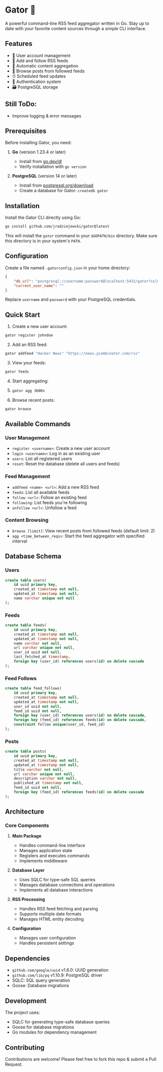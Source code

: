 # Gator 🐊

A powerful command-line RSS feed aggregator written in Go. Stay up to date with your favorite content sources through a simple CLI interface.

## Features

- 👤 User account management
- 📰 Add and follow RSS feeds
- 🔄 Automatic content aggregation
- 📱 Browse posts from followed feeds
- ⏰ Scheduled feed updates
- 🔐 Authentication system
- 🗃️ PostgreSQL storage

## Still ToDo:

- Improve logging & error messages

## Prerequisites

Before installing Gator, you need:

1. **Go** (version 1.23.4 or later)
   - Install from [go.dev/dl](https://go.dev/dl/)
   - Verify installation with `go version`

2. **PostgreSQL** (version 14 or later)
   - Install from [postgresql.org/download](https://postgresql.org/download/)
   - Create a database for Gator: `createdb gator`

## Installation

Install the Gator CLI directly using Go:

```bash
go install github.com/jradziejewski/gator@latest
```

This will install the `gator` command in your `$GOPATH/bin` directory. Make sure this directory is in your system's `PATH`.

## Configuration

Create a file named `.gatorconfig.json` in your home directory:

```json
{
    "db_url": "postgresql://username:password@localhost:5432/gator?sslmode=disable",
    "current_user_name": ""
}
```

Replace `username` and `password` with your PostgreSQL credentials.

## Quick Start

1. Create a new user account:
```bash
gator register johndoe
```

2. Add an RSS feed:
```bash
gator addfeed "Hacker News" "https://news.ycombinator.com/rss"
```

3. View your feeds:
```bash
gator feeds
```

4. Start aggregating:
5. ```bash
   gator agg 3600s
   ```

4. Browse recent posts:
```bash
gator browse
```

## Available Commands

### User Management
- `register <username>`: Create a new user account
- `login <username>`: Log in as an existing user
- `users`: List all registered users
- `reset`: Reset the database (delete all users and feeds)

### Feed Management
- `addfeed <name> <url>`: Add a new RSS feed
- `feeds`: List all available feeds
- `follow <url>`: Follow an existing feed
- `following`: List feeds you're following
- `unfollow <url>`: Unfollow a feed

### Content Browsing
- `browse [limit]`: View recent posts from followed feeds (default limit: 2)
- `agg <time_between_reqs>`: Start the feed aggregator with specified interval

## Database Schema

### Users
```sql
create table users(
    id uuid primary key,
    created_at timestamp not null,
    updated_at timestamp not null,
    name varchar unique not null
);
```

### Feeds
```sql
create table feeds(
    id uuid primary key,
    created_at timestamp not null,
    updated_at timestamp not null,
    name varchar not null,
    url varchar unique not null,
    user_id uuid not null,
    last_fetched_at timestamp,
    foreign key (user_id) references users(id) on delete cascade
);
```

### Feed Follows
```sql
create table feed_follows(
    id uuid primary key,
    created_at timestamp not null,
    updated_at timestamp not null,
    user_id uuid not null,
    feed_id uuid not null,
    foreign key (user_id) references users(id) on delete cascade,
    foreign key (feed_id) references feeds(id) on delete cascade,
    constraint follow unique(user_id, feed_id)
);
```

### Posts
```sql
create table posts(
    id uuid primary key,
    created_at timestamp not null,
    updated_at timestamp not null,
    title varchar not null,
    url varchar unique not null,
    description varchar not null,
    published_at timestamp not null,
    feed_id uuid not null,
    foreign key (feed_id) references feeds(id) on delete cascade
);
```

## Architecture

### Core Components

1. **Main Package**
   - Handles command-line interface
   - Manages application state
   - Registers and executes commands
   - Implements middleware

2. **Database Layer**
   - Uses SQLC for type-safe SQL queries
   - Manages database connections and operations
   - Implements all database interactions

3. **RSS Processing**
   - Handles RSS feed fetching and parsing
   - Supports multiple date formats
   - Manages HTML entity decoding

4. **Configuration**
   - Manages user configuration
   - Handles persistent settings

## Dependencies

- `github.com/google/uuid` v1.6.0: UUID generation
- `github.com/lib/pq` v1.10.9: PostgreSQL driver
- SQLC: SQL query generation
- Goose: Database migrations

## Development

The project uses:
- SQLC for generating type-safe database queries
- Goose for database migrations
- Go modules for dependency management

## Contributing

Contributions are welcome! Please feel free to fork this repo & submit a Pull Request.
